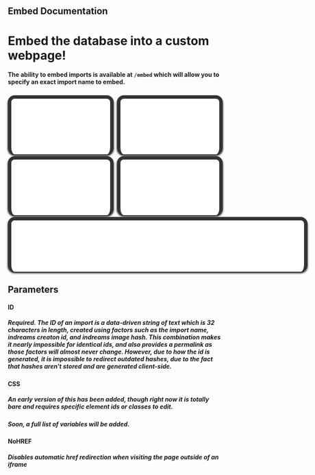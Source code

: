 ## Embed Documentation
# Embed the database into a custom webpage!
#### The ability to embed imports is available at `/embed` which will allow you to specify an exact import name to embed.
<style>iframe.userdbembed {margin-top:4px;border:none;width:calc(50% - 21px);aspect-ratio: 16/9;box-shadow:black 0px 3px 4px 0px;border-radius: 16px;padding: 8px 8px 0;background: #333;display:inline-block}iframe.userdbembed:nth-child(even){margin-left:8px}</style>
<div><iframe src="/embed?id=52e127b448c370023acc1p0ilduygpc0&amp;css=a.global-post-label%7Bbackground:%23333!important%7D.plyr--audio%20.plyr__controls%7Bpadding:8px!important%7D" class="userdbembed"></iframe><iframe src="/embed?id=1bfd0a2f5b25830d16f0b33bnrvnc0o0&amp;css=a.global-post-label%7Bbackground:%23333!important%7D.plyr--audio%20.plyr__controls%7Bpadding:8px!important%7D" class="userdbembed"></iframe><iframe src="/embed?id=3ef95435136b920a07048h116ozxt840&amp;css=a.global-post-label%7Bbackground:%23333!important%7D.plyr--audio%20.plyr__controls%7Bpadding:8px!important%7D" class="userdbembed"></iframe><iframe src="/embed?id=e2f650b8e03ac00cb8714j1cum2mil20&amp;css=a.global-post-label%7Bbackground:%23333!important%7D.plyr--audio%20.plyr__controls%7Bpadding:8px!important%7D" class="userdbembed"></iframe><iframe src="/embed?id=a193daf79da1c80421af1xeo6vpmzcww&amp;css=a.global-post-label%7Bbackground:%23333!important%7D.plyr--audio%20.plyr__controls%7Bpadding:8px!important%7D" class="userdbembed" style="resize: both;width: 684px;max-width: 684px;min-width: 300px;height: 120px;max-height: 684px;min-height: 72px;"></iframe></div>

## Parameters
#### ID
##### Required. The ID of an import is a data-driven string of text which is 32 characters in length, created using factors such as the import name, indreams creaton id, and indreams image hash. This combination makes it nearly impossible for identical ids, and also provides a permalink as those factors will almost never change. However, due to how the id is generated, it is impossible to redirect outdated hashes, due to the fact that hashes aren't stored and are generated client-side.
#### CSS
##### An early version of this has been added, though right now it is totally bare and requires specific element ids or classes to edit.
##### Soon, a full list of variables will be added.
#### NoHREF
##### Disables automatic href redirection when visiting the page outside of an iframe

